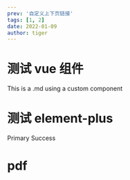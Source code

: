 ```yaml
---
prev: '自定义上下页链接'
tags: [1, 2]
date: 2022-01-09
author: tiger
---
```


# 测试 vue 组件

<script setup>
import CustomComponent from '@/components/CustomComponent.vue'
import PdfViewer from '@/components/pdfViewer.vue'
import { ElButton } from 'element-plus'
import { Delete } from '@element-plus/icons-vue'
</script>

This is a .md using a custom component

<CustomComponent />

# 测试 element-plus

<el-button type="primary">Primary</el-button>
<el-button type="success">Success</el-button>
<el-button type="danger" :icon="Delete" circle />

# pdf

<PdfViewer />
